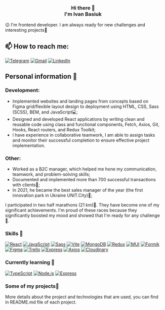 <p align="center">
  <h3 align="center"> 
   Hi there 👋 
    <br/>
    I'm Ivan Basiuk
  </h3>
</p>

 😉 I'm frontend developer. I am always ready for new challenges and interesting projects💪

 ## 📫 How to reach me:
[![Telegram](https://img.shields.io/badge/-Telegram-blue?color=blue&logo=telegram&logoColor=white)](https://t.me/IvanBasiuk)
[![Gmail](https://img.shields.io/badge/-Gmail-white?color=red&logo=gmail&logoColor=white)](mailto:vaanbass@gmail.com)
[![LinkedIn](https://img.shields.io/badge/-LinkedIn-blue?color=blue&logo=linkedin&logoColor=white)](https://www.linkedin.com/in/ivan-basiuk-b35008226/)

## Personal information 📝

### Development:
- Implemented websites and landing pages from concepts based on Figma grid/flexible layout design to deployment using HTML, CSS, Sass (SCSS), BEM, and JavaScript💻;
- Designed and developed React applications by writing clean and reusable code using class and functional components, Fetch, Axios, Git, Hooks, React routers, and Redux Toolkit;
- I have experience in collaborative teamwork, I am able to assign tasks and monitor their successful completion to ensure effective project implementation.

### Other:
- Worked as a B2C manager, which helped me hone my communication, teamwork, and problem-solving skills;
- Documented and implemented more than 700 successful transactions with clients📄;
- In 2021, he became the best sales manager of the year (the first innovation park in Ukraine UNIT.City)🥇;

I participated in two half marathons (21 km)🏃. They have become one of my significant achievements. I'm proud of these races because they significantly boosted my mood and showed that I'm ready for any challenge💪.

### Skills 🚀
[![React](https://img.shields.io/badge/-React-white?color=black&logo=react&logoColor=blue&labelColor=white)](https://reactjs.org)
[![JavaScript](https://img.shields.io/badge/-JavaScript-yellow?color=yellow&logo=javascript&logoColor=black)](https://developer.mozilla.org/en-US/docs/Web/JavaScript)
[![Sass](https://img.shields.io/badge/-Sass-pink?color=pink&logo=sass&logoColor=white)](https://sass-lang.com)
[![Vite](https://img.shields.io/badge/-Vite-black?color=black&logo=vite&logoColor=white)](https://vitejs.dev)
[![MongoDB](https://img.shields.io/badge/-MongoDB-green?color=green&logo=mongodb&logoColor=white)](https://www.mongodb.com)
[![Redux](https://img.shields.io/badge/-Redux-purple?color=purple&logo=redux&logoColor=white)](https://redux.js.org)
[![MUI](https://img.shields.io/badge/-Material--UI-blue?color=blue&logo=material-ui&logoColor=white)](https://mui.com)
[![Formik](https://img.shields.io/badge/-Formik-orange?color=orange&logo=formik&logoColor=white)](https://formik.org)
[![Figma](https://img.shields.io/badge/-Figma-purple?color=purple&logo=figma&logoColor=white)](https://www.figma.com)
[![Trello](https://img.shields.io/badge/-Trello-blue?color=blue&logo=trello&logoColor=white)](https://trello.com)
[![Express](https://img.shields.io/badge/-Express-black?color=black&logo=express&logoColor=white)](https://expressjs.com)
[![Axios](https://img.shields.io/badge/-Axios-blue?color=blue&logo=axios&logoColor=white)](https://axios-http.com)
[![Cloudinary](https://img.shields.io/badge/-Cloudinary-blue?color=blue&logo=cloudinary&logoColor=white)](https://cloudinary.com)

### Currently learning 📘
[![TypeScript](https://img.shields.io/badge/-TypeScript-blue?color=blue&logo=typescript&logoColor=white)](https://www.typescriptlang.org)
[![Node.js](https://img.shields.io/badge/-Node.js-green?color=green&logo=node.js&logoColor=white)](https://nodejs.org)
[![Express](https://img.shields.io/badge/-Express-black?color=black&logo=express&logoColor=white)](https://expressjs.com)

### Some of my projects📌
More details about the project and technologies that are used, you can find in README.md file of each project.








